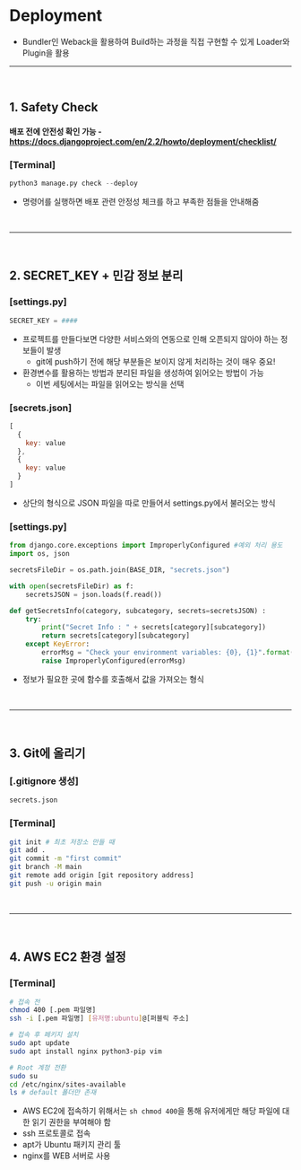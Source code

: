 # Deployment 
>  

* Bundler인 Weback을 활용하여 Build하는 과정을 직접 구현할 수 있게 Loader와 Plugin을 활용

<hr>
<br>

## 1. Safety Check

#### 배포 전에 안전성 확인 가능 - https://docs.djangoproject.com/en/2.2/howto/deployment/checklist/

### [Terminal]
```python
python3 manage.py check --deploy
```
* 명령어를 실행하면 배포 관련 안정성 체크를 하고 부족한 점들을 안내해줌

<br>
<hr>
<br>

## 2. SECRET_KEY + 민감 정보 분리

### [settings.py]
```python
SECRET_KEY = ####
```
* 프로젝트를 만들다보면 다양한 서비스와의 연동으로 인해 오픈되지 않아야 하는 정보들이 발생
  * git에 push하기 전에 해당 부분들은 보이지 않게 처리하는 것이 매우 중요!
* 환경변수를 활용하는 방법과 분리된 파일을 생성하여 읽어오는 방법이 가능
  * 이번 세팅에서는 파일을 읽어오는 방식을 선택

### [secrets.json]
``` js
[
  {
    key: value
  },
  {
    key: value
  }
]
```
* 상단의 형식으로 JSON 파일을 따로 만들어서 settings.py에서 불러오는 방식

### [settings.py]
```python
from django.core.exceptions import ImproperlyConfigured #예외 처리 용도
import os, json

secretsFileDir = os.path.join(BASE_DIR, "secrets.json")

with open(secretsFileDir) as f: 
    secretsJSON = json.loads(f.read())

def getSecretsInfo(category, subcategory, secrets=secretsJSON) :
    try: 
        print("Secret Info : " + secrets[category][subcategory])
        return secrets[category][subcategory]
    except KeyError:
        errorMsg = "Check your environment variables: {0}, {1}".format(category, subcategory)
        raise ImproperlyConfigured(errorMsg)
```
* 정보가 필요한 곳에 함수를 호출해서 값을 가져오는 형식

<br>
<hr>
<br>

## 3. Git에 올리기

### [.gitignore 생성]
```sh
secrets.json
```

### [Terminal]
```sh
git init # 최초 저장소 만들 때
git add . 
git commit -m "first commit" 
git branch -M main              
git remote add origin [git repository address]
git push -u origin main  
```


<br>
<hr>
<br>

## 4. AWS EC2 환경 설정

### [Terminal]
```sh
# 접속 전
chmod 400 [.pem 파일명]
ssh -i [.pem 파일명] [유저명:ubuntu]@[퍼블릭 주소]

# 접속 후 페키지 설치
sudo apt update
sudo apt install nginx python3-pip vim

# Root 계정 전환
sudo su
cd /etc/nginx/sites-available
ls # default 폴더만 존재
```
* AWS EC2에 접속하기 위해서는 ```sh chmod 400```을 통해 유저에게만 해당 파일에 대한 읽기 권한을 부여해야 함
* ssh 프로토콜로 접속
* apt가 Ubuntu 패키지 관리 툴
* nginx를 WEB 서버로 사용
